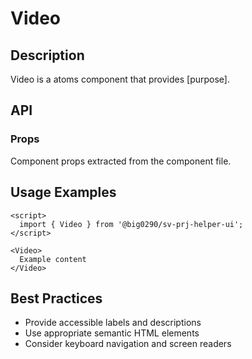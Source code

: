 # Video

## Description

Video is a atoms component that provides [purpose].

## API

### Props

Component props extracted from the component file.

## Usage Examples

```svelte
<script>
  import { Video } from '@big0290/sv-prj-helper-ui';
</script>

<Video>
  Example content
</Video>
```

## Best Practices

- Provide accessible labels and descriptions
- Use appropriate semantic HTML elements
- Consider keyboard navigation and screen readers
